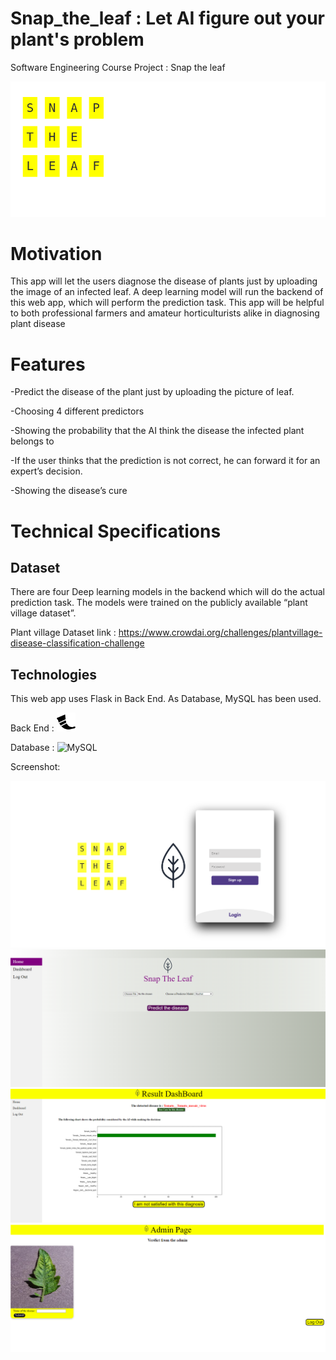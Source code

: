 # Snap_the_leaf : Let AI figure out your plant's problem
Software Engineering Course Project : Snap the leaf   

![plot](billboard.png)

# Motivation 
This app will let the users diagnose the disease of plants just by uploading the image of an infected leaf. A deep learning model will run the backend of this web app, which will perform the prediction task. This app will be helpful to both professional farmers and amateur horticulturists alike in diagnosing plant disease

# Features
-Predict the disease of the plant just by uploading the picture of leaf.

-Choosing 4 different predictors 

-Showing the probability that the AI think the disease the infected plant belongs to 

-If the user thinks that the prediction is not correct, he can forward it for an expert’s decision. 

-Showing the disease’s cure 

# Technical Specifications

## Dataset 
There are four Deep learning models in the backend which will do the actual prediction task. The models were trained on the publicly available “plant village dataset”. 

Plant village Dataset link : https://www.crowdai.org/challenges/plantvillage-disease-classification-challenge

## Technologies
This web app uses Flask in Back End. As Database, MySQL has been used.


Back End :  <img alt="Flask" width="30px" src="https://raw.githubusercontent.com/simple-icons/simple-icons/develop/icons/flask.svg"/>

Database :  <img alt="MySQL" width="50px" src="https://upload.wikimedia.org/wikipedia/de/d/dd/MySQL_logo.svg"/>

Screenshot: 

![plot](scr_face.png)
![plot](home.png)
![plot](dashboard.png)
![plot](admin_page.png)
